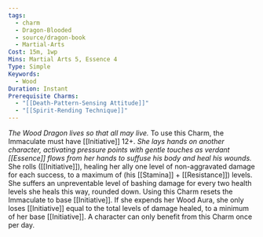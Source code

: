 ```yaml
---
tags:
  - charm
  - Dragon-Blooded
  - source/dragon-book
  - Martial-Arts
Cost: 15m, 1wp
Mins: Martial Arts 5, Essence 4
Type: Simple
Keywords:
  - Wood
Duration: Instant
Prerequisite Charms:
  - "[[Death-Pattern-Sensing Attitude]]"
  - "[[Spirit-Rending Technique]]"
---
```

*The Wood Dragon lives so that all may live.*
To use this Charm, the Immaculate must have [[Initiative]] 12+. 
*She lays hands on another character, activating pressure points with gentle touches as verdant [[Essence]] flows from her hands to suffuse his body and heal his wounds.* 
She rolls ([[Initiative]]), healing her ally one level of non-aggravated damage for each success, to a maximum of (his [[Stamina]] + [[Resistance]]) levels. She suffers an unpreventable level of bashing damage for every two health levels she heals this way, rounded down. Using this Charm resets the Immaculate to base [[Initiative]]. 
If she expends her Wood Aura, she only loses [[Initiative]] equal to the total levels of damage healed, to a minimum of her base [[Initiative]]. 
A character can only benefit from this Charm once per day.